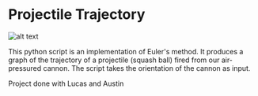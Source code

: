 # Projectile Trajectory

![alt text](https://github.com/andrew128/projectileTrajectory/blob/master/FullSizeRender-1.jpg)

This python script is an implementation of Euler's method. 
It produces a graph of the trajectory of a projectile (squash ball) fired from our air-pressured cannon. 
The script takes the orientation of the cannon as input.

Project done with Lucas and Austin

